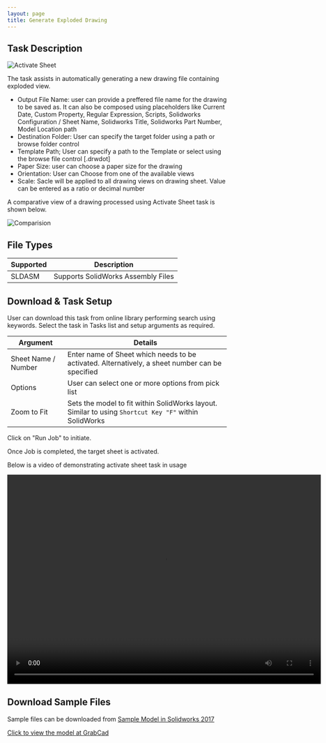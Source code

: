 ```yaml
---
layout: page
title: Generate Exploded Drawing
---
```


## Task Description

![Activate Sheet](002_ActivateSheet_001.png "Activate Sheet")

The task assists in automatically generating a new drawing file containing exploded view.
 - Output File Name: user can provide a preffered file name for the drawing to be saved as. It can also be composed using placeholders like Current Date, Custom Property,     Regular Expression, Scripts, Solidworks Configuration / Sheet Name, Solidworks Title, Solidworks Part Number, Model Location path
 - Destination Folder: User can specify the target folder using a path or browse folder control
 - Template Path; User can specify a path to the Template or select using the browse file control [.drwdot]
 - Paper Size: user can choose a paper size for the drawing
 - Orientation: User can Choose from one of the available views
 - Scale: Sacle will be applied to all drawing views on drawing sheet. Value can be entered as a ratio or decimal number


A comparative view of a drawing processed using Activate Sheet task is shown below.

![Comparision](002_ActivateSheet_002.png "Comparision between initial and final state of Solidworks Drawing")

## File Types

| Supported | Description |
| --- | --- |
| SLDASM | Supports SolidWorks Assembly Files |


## Download & Task Setup

User can download this task from online library performing search using keywords.
Select the task in Tasks list and setup arguments as required.

| Argument | Details |
| --- | --- |
| Sheet Name / Number| Enter name of Sheet which needs to be activated. Alternatively, a sheet number can be specified |
| Options | User can select one or more options from pick list |
| Zoom to Fit | Sets the model to fit within SolidWorks layout. Similar to using ```Shortcut Key "F"``` within SolidWorks |


Click on "Run Job" to initiate.

Once Job is completed, the target sheet is activated.

Below is a video of demonstrating activate sheet task in usage

<video width="720" height="480" controls>
  <source src="002_ActivateSheet.swf" type="video/mp4">
</video>


## Download Sample Files

Sample files can be downloaded from 
[Sample Model in Solidworks 2017](../000-model/SolidWorks_2017_RoboticArm.zip)

[Click to view the model at GrabCad](https://grabcad.com/library/5-dof-robot-1)
